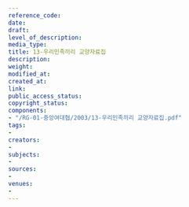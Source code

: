 ```yaml
---
reference_code: 
date: 
draft: 
level_of_description: 
media_type: 
title: 13-우리민족끼리 교양자료집
description: 
weight: 
modified_at: 
created_at: 
link: 
public_access_status: 
copyright_status: 
components:
- "/RG-01-중앙여대협/2003/13-우리민족끼리 교양자료집.pdf"
tags:
- 
creators:
- 
subjects:
- 
sources:
- 
venues:
- 
---
```

